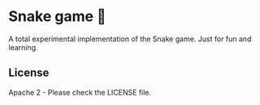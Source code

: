 # Snake game 🐍

A total experimental implementation of the Snake game.
Just for fun and learning.

## License

Apache 2 - Please check the LICENSE file.

